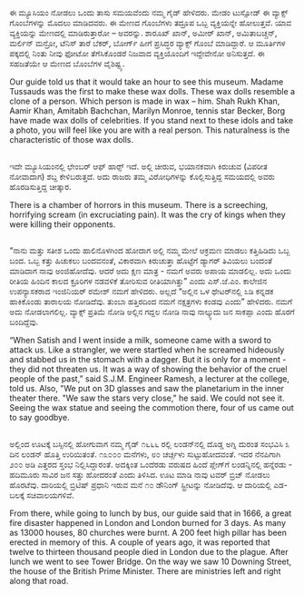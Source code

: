 ## 
ಈ ಮ್ಯೂಸಿಯಂ ನೋಡಲು ಒಂದು ತಾಸು ಸಮಯವೆಂದು ನಮ್ಮ ಗೈಡ್ ಹೇಳಿದರು. ಮೇಡಂ ಟುಸ್ಸೋಡ್ ಈ ವ್ಯಾಕ್ಸ್ ಗೊಂಬೆಗಳನ್ನು ಮೊದಲು ಮಾಡಿದವರು. ಈ ಮೇಣದ ಗೊಂಬೆಗಳು ತದ್ರೂಪ ಒಬ್ಬ ವ್ಯಕ್ತಿಯನ್ನೇ ಹೋಲುತ್ತವೆ. ಯಾವ ವ್ಯಕ್ತಿಯನ್ನು ಮೇಣದಲ್ಲಿ ಮಾಡಿರುತ್ತಾರೋ – ಅವರನ್ನು. ಶಾರೂಖ್ ಖಾನ್, ಅಮೀರ್ ಖಾನ್, ಅಮಿತಾಬಚ್ಚನ್, ಮರ್ಲಿನ್ ಮನ್ರೋ, ಟೆನಿಸ್ ತಾರೆ ಬೆಕರ್, ಬೋರ್ಗ್ ಹೀಗೆ ಪ್ರಸಿದ್ಧರ ವ್ಯಾಕ್ಸ್ ಗೊಂಬೆ ಮಾಡಿದ್ದಾರೆ. ಆ ಮೂರ್ತಿಗಳ ಪಕ್ಕದಲ್ಲಿ ನಿಂತು ನೀವು ಫೋಟೋ ತೆಗೆಸಿಕೊಂಡರೆ ನಿಜವಾದ ವ್ಯಕ್ತಿಯೊಂದಿಗೆ ಇದ್ದೇವೇನೋ ಅನಿಸುತ್ತದೆ. ಈ ಸಹಜತೆಯೇ ಆ ಮೇಣದ ಬೊಂಬೆಗಳ ವೈಶಿಷ್ಟ್ಯ. 

Our guide told us that it would take an hour to see this museum. Madame Tussauds was the first to make these wax dolls. These wax dolls resemble a clone of a person. Which person is made in wax – him. Shah Rukh Khan, Aamir Khan, Amitabh Bachchan, Marilyn Monroe, tennis star Becker, Borg have made wax dolls of celebrities. If you stand next to these idols and take a photo, you will feel like you are with a real person. This naturalness is the characteristic of those wax dolls.

## 
ಇದೇ ಮ್ಯೂಸಿಯಂನಲ್ಲಿ ಛೇಂಬರ್ ಆಫ್ ಹಾರ‍್ಸ್ ಇದೆ. ಅಲ್ಲಿ ಚೀರುವ, ಭಯಾನಕವಾಗಿ ಕಿರುಚುವ (ವಿಪರೀತ ನೋವಾದಾಗ) ಶಬ್ದ ಕೇಳಿಬರುತ್ತದೆ. ಅದು ರಾಜರು ತಮ್ಮ ವಿರೋಧಿಗಳನ್ನು ಕೊಲ್ಲಿಸುತ್ತಿದ್ದ ಸಮಯದಲ್ಲಿ ಅವರು ಹೊರಡಿಸುತ್ತಿದ್ದ ಚೀತ್ಕಾರ.

There is a chamber of horrors in this museum. There is a screeching, horrifying scream (in excruciating pain). It was the cry of kings when they were killing their opponents.

##
“ನಾನು ಮತ್ತು ಸತೀಶ ಒಂದು ಹಾಲಿನೊಳಗಿಂದ ಹೋದಾಗ ಅಲ್ಲಿ ನಮ್ಮ ಮೇಲೆ ಆಕ್ರಮಣ ಮಾಡಲು ಕತ್ತಿಹಿಡಿದು ಒಬ್ಬ ಬಂದ. ಒಬ್ಬ ಕತ್ತು ಹಿಚುಕಲು ಬಂದವನಂತೆ, ವಿಕಾರವಾಗಿ ಕಿರುಚುತ್ತಾ ಹೊಟ್ಟೆಗೆ ಡ್ಯಾಗರ್ ತಿವಿಯಲು ಬಂದಂತೆ ಮಾಡಿದಾಗ ನಾವು ಅಂಜಿಹೋದೆವು. ಆದರೆ ಅದು ಕ್ಷಣ ಮಾತ್ರ - ನಮಗೆ ಅವರು ಅಪಾಯ ಮಾಡಲಿಲ್ಲ. ಅದು ಒಂದು ರೀತಿಯ ಹಿಂದಿನ ಕಾಲದ ಕ್ರೂರಿಗಳ ನಡವಳಿಕೆ ತೋರಿಸುವ ರೀತಿಯಾಗಿತ್ತು” ಎಂದು ಎಸ್.ಜೆ.ಎಂ. ಕಾಲೇಜಿನ ಉಪನ್ಯಾಸಕರಾದ ಇಂಜಿನಿಯರ್ ರಮೇಶ್ ನಮಗೆ ಹೇಳಿದರು. ಅಲ್ಲದೆ “ಅಲ್ಲಿನ ಒಳ ಥೇಟರ್‌ನಲ್ಲಿ ೩ಡಿ ಕನ್ನಡಕ ಹಾಕಿಕೊಂಡು ತಾರಾಲಯ ನೋಡಿದೆವು. ತುಂಬಾ ಹತ್ತಿರದಿಂದ ನಮಗೆ ನಕ್ಷತ್ರಗಳು ಕಂಡವು ಎಂದು” ಹೇಳಿದರು. ನಮಗೆ ಅದು ನೋಡಲಾಗಲಿಲ್ಲ. ವ್ಯಾಕ್ಸ್ ಪ್ರತಿಮೆ ನೋಡಿ ಅಲ್ಲಿನ ಗದ್ದಲ ನೋಡಿ ನಾವು ನಾಲ್ಕ್ಯುದು ಜನ ಸಾಕಪ್ಪಾ ಎಂದು ಹೊರಗೆ ಬಂದಿದ್ದೆವು. 

“When Satish and I went inside a milk, someone came with a sword to attack us. Like a strangler, we were startled when he screamed hideously and stabbed us in the stomach with a dagger. But it is only for a moment - they did not threaten us. It was a way of showing the behavior of the cruel people of the past,” said S.J.M. Engineer Ramesh, a lecturer at the college, told us. Also, "We put on 3D glasses and saw the planetarium in the inner theater there. "We saw the stars very close," he said. We could not see it. Seeing the wax statue and seeing the commotion there, four of us came out to say goodbye. 

##
ಅಲ್ಲಿಂದ ಊಟಕ್ಕೆ ಬಸ್ಸಿನಲ್ಲಿ ಹೋಗುವಾಗ ನಮ್ಮ ಗೈಡ್ ೧೬೬೬ ರಲ್ಲಿ ಲಂಡನ್‌ನಲ್ಲಿ ದೊಡ್ಡ ಅಗ್ನಿ ದುರಂತ ಸಂಭವಿಸಿ ೩ ದಿನ ಲಂಡನ್ ಹೊತ್ತಿ ಉರಿಯಿತಂತೆ. ೧೩೦೦೦ ಮನೆಗಳು, ೮೦ ಚರ್ಚ್ಗಳು ಸುಟ್ಟುಹೋದವಂತೆ. ಇದರ ನೆನಪಿಗಾಗಿ ೨೦೦ ಅಡಿ ಎತ್ತರದ ಸ್ತಂಭ ನಿಲ್ಲಿಸಿದ್ದಾರಂತೆ. ಅದಕ್ಕಿಂತ ಒಂದೆರಡು ವರುಷದ ಹಿಂದೆ ಪ್ಲೇಗ್‌ಗೆ ಲಂಡನ್ನಿನಲ್ಲಿ ಹನ್ನೆರಡು - ಹದಿಮೂರು ಸಾವಿರ ಜನ ಸತ್ತು ಹೋದರಂತೆ ಎಂದು ತಿಳಿಸಿದ. ಊಟ ಮಾಡಿ ನಾವು ಟವರ್ ಬ್ರಿಜ್ ನೋಡಲು ಹೊರಟೆವು. ದಾರಿಯಲ್ಲಿ ಬ್ರಿಟಿಷ್ ಪ್ರಧಾನಿ ಇರುವ ಮನೆ ೧೦ ಡೌನಿಂಗ್ ಸ್ಟ್ರೀಟನ್ನು ನೋಡಿದೆವು. ಆ ದಾರಿಯಲ್ಲಿ ಎಡ-ಬಲಕ್ಕೆ ಸಚಿವಾಲಯಗಳಿವೆ.

From there, while going to lunch by bus, our guide said that in 1666, a great fire disaster happened in London and London burned for 3 days. As many as 13000 houses, 80 churches were burnt. A 200 feet high pillar has been erected in memory of this. A couple of years ago, it was reported that twelve to thirteen thousand people died in London due to the plague. After lunch we went to see Tower Bridge. On the way we saw 10 Downing Street, the house of the British Prime Minister. There are ministries left and right along that road.
